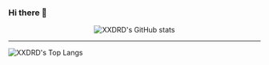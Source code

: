 ### Hi there 👋

<p align="center">
<img alt="XXDRD's GitHub stats" src="https://github-readme-stats.vercel.app/api?username=xxdrd&count_private=true&show_icons=true&theme=merko">
  <hr>
<img alt="XXDRD's Top Langs" src="https://github-readme-stats.vercel.app/api/top-langs?username=xxdrd&count_private=true&show_icons=true&theme=merko">
</p>

